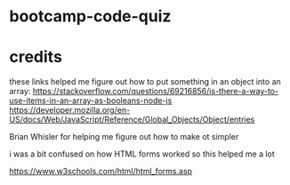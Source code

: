 # bootcamp-code-quiz

# credits

these links helped me figure out how to put something in an object into an array:
https://stackoverflow.com/questions/69216856/is-there-a-way-to-use-items-in-an-array-as-booleans-node-js
https://developer.mozilla.org/en-US/docs/Web/JavaScript/Reference/Global_Objects/Object/entries

Brian Whisler for helping me figure out how to make ot simpler

i was a bit confused on how HTML forms worked so this helped me a lot

https://www.w3schools.com/html/html_forms.asp


